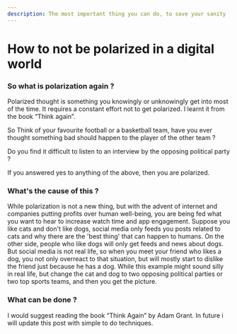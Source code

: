 ```yaml
---
description: The most important thing you can do, to save your sanity !!
---
```


# How to not be polarized in a digital world

### So what is polarization again ?

Polarized thought is something you knowingly or unknowingly get into most of the time. It requires a constant effort not to get polarized. I learnt it from the book “Think again”.&#x20;

So Think of your favourite football or a basketball team, have you ever thought something bad should happen to the player of the other team ?

Do you find it difficult to listen to an interview by the opposing political party ?

If you answered yes to anything of the above, then you are polarized.

### What's the cause of this ?

While polarization is not a new thing, but with the advent of internet and companies putting profits over human well-being, you are being fed what you want to hear to increase watch time and app engagement. Suppose you like cats and don't like dogs, social media only feeds you posts related to cats and why there are the 'best thing' that can happen to humans. On the other side, people who like dogs will only get feeds and news about dogs. But social media is not real life, so when you meet your friend who likes a dog, you not only overreact to that situation, but will mostly start to dislike the friend just because he has a dog. While this example might sound silly in real life, but change the cat and dog to two opposing political parties or two top sports teams, and then you get the picture.

### What can be done ?

I would suggest reading the book “Think Again” by Adam Grant. In future i will update this post with simple to do techniques.

